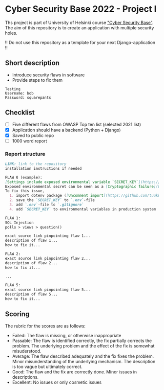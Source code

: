 # Cyber Security Base 2022 - Project I

Ths project is part of University of Helsinki course ["Cyber Security Base"](https://cybersecuritybase.mooc.fi/). The aim of this repository is to create an application with multiple security holes.

!! Do not use this repository as a template for your next Django-application !!

## Short description

- Introduce security flaws in software
- Provide steps to fix them

```text
Testing
Username: bob
Password: squarepants
```

## Checklist

- [ ] Five different flaws from OWASP Top ten list (selected 2021 list)
- [x] Application should have a backend (Python + Django)
- [x] Saved to public repo
- [ ] 1000 word report

### Report structure

```md
LINK: link to the repository
installation instructions if needed

FLAW 0 (example):
[Settings include exposed environmental variable `SECRET_KEY`](https://github.com/tuukkalai/cheese/blob/main/cheese/settings.py#L26)
Exposed environmental secret can be seen as a [Cryptographic failure](https://owasp.org/Top10/A02_2021-Cryptographic_Failures/). The value is not exposed within the application, but with searching the web with couple of keywords attacker might find this repository and use the key to gain control of the complete application.
To fix this issue,
  1. import dotenv package ([Uncomment import](https://github.com/tuukkalai/cheese/blob/main/cheese/settings.py#L15))
  2. save the `SECRET_KEY` to `.env`-file
  3. add `.env`-file to `.gitignore`
  4. add `SECRET_KEY` to environmental variables in production system

FLAW 1:
SQL Injection
polls > views > question()

exact source link pinpointing flaw 1...
description of flaw 1...
how to fix it...

FLAW 2:
exact source link pinpointing flaw 2...
description of flaw 2...
how to fix it...

...

FLAW 5:
exact source link pinpointing flaw 5...
description of flaw 5...
how to fix it...
```

## Scoring

The rubric for the scores are as follows:

- Failed: The flaw is missing, or otherwise inappropriate
- Passable: The flaw is identified correctly, the fix partially corrects the problem. The underlying problem and the effect of the fix is somewhat misuderstood.
- Average: The flaw described adequately and the fix fixes the problem. Minor misunderstanding of the underlying mechanism. The description is too vague but ultimately correct.
- Good: The flaw and the fix are correctly done. Minor issues in descriptions.
- Excellent: No issues or only cosmetic issues
